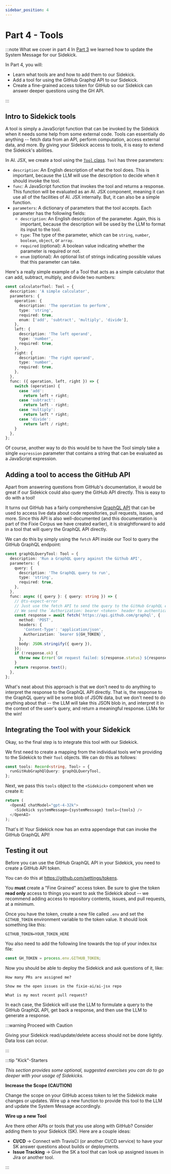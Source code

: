 ```yaml
---
sidebar_position: 4
---
```


# Part 4 - Tools

:::note What we cover in part 4
In [Part 3](./part3-systemMessage) we learned how to update the System Message for our Sidekick.

In Part 4, you will:

- Learn what tools are and how to add them to our Sidekick.
- Add a tool for using the GitHub Graphql API to our Sidekick.
- Create a fine-grained access token for GitHub so our Sidekick can answer deeper questions using the GH API.

:::

## Intro to Sidekick tools

A tool is simply a JavaScript function that can be invoked by the Sidekick when it needs some help from some external
code. Tools can essentially do anything -- fetch data from an API, perform computation, access external data, and more.
By giving your Sidekick access to tools, it is easy to extend the Sidekick's abilities.

In AI. JSX, we create a tool using the [ `Tool` class](https://docs.ai-jsx.com/api/interfaces/batteries_use_tools.Tool).
`Tool` has three parameters:

- `description`: An English description of what the tool does. This is important, because the LLM
  will use the description to decide when it should invoke the tool.
- `func`: A JavaScript function that invokes the tool and returns a response. This function
  will be evaluated as an AI. JSX component, meaning it can use all of the facilities of AI. JSX
  internally. But, it can also be a simple function.
- `parameters`: A dictionary of parameters that the tool accepts. Each parameter has the
  following fields:
  - `description`: An English description of the parameter. Again, this is important, because
    the description will be used by the LLM to format its input to the tool.
  - `type`: The type of the parameter, which can be `string`, `number`, `boolean`, `object`, or `array`.
  - `required` (optional): A boolean value indicating whether the parameter is required or not.
  - `enum` (optional): An optional list of strings indicating possible values that this parameter
    can take.

Here's a really simple example of a Tool that acts as a simple calculator that can add, subtract,
multiply, and divide two numbers:

```typescript
const calculatorTool: Tool = {
  description: 'A simple calculator',
  parameters: {
    operation: {
      description: 'The operation to perform',
      type: 'string',
      required: true,
      enum: ['add', 'subtract', 'multiply', 'divide'],
    },
    left: {
      description: 'The left operand',
      type: 'number',
      required: true,
    },
    right: {
      description: 'The right operand',
      type: 'number',
      required: true,
    },
  },
  func: ({ operation, left, right }) => {
    switch (operation) {
      case 'add':
        return left + right;
      case 'subtract':
        return left - right;
      case 'multiply':
        return left * right;
      case 'divide':
        return left / right;
    }
  },
};
```

Of course, another way to do this would be to have the Tool simply take a single `expression`
parameter that contains a string that can be evaluated as a JavaScript expression.

## Adding a tool to access the GitHub API

Apart from answering questions from GitHub's documentation, it would be great if our Sidekick
could also query the GitHub API directly. This is easy to do with a tool!

It turns out GitHub has a fairly comprehensive [GraphQL API](https://docs.github.com/en/graphql)
that can be used to access live data about code repositories, pull requests, issues, and more.
Since this API is also well-documented (and this documentation is part of the
Fixie Corpus we have created earlier), it is straightforward to add in a tool that will
query the GraphQL API directly.

We can do this by simply using the `fetch` API inside our Tool to query the GitHub GraphQL
endpoint:

```typescript
const graphQLQueryTool: Tool = {
  description: 'Run a GraphQL query against the Github API',
  parameters: {
    query: {
      description: 'The GraphQL query to run',
      type: 'string',
      required: true,
    },
  },
  func: async ({ query }: { query: string }) => {
    // @ts-expect-error
    // Just use the fetch API to send the query to the GitHub GraphQL endpoint.
    // We send the `Authorization: bearer <token>` header to authenticate the request.
    const response = await fetch('https://api.github.com/graphql', {
      method: 'POST',
      headers: {
        'Content-Type': 'application/json',
        Authorization: `bearer ${GH_TOKEN}`,
      },
      body: JSON.stringify({ query }),
    });
    if (!response.ok) {
      throw new Error(`GH request failed: ${response.status} ${response.statusText} ${response.body}`);
    }
    return response.text();
  },
};
```

What's neat about this approach is that we don't need to do anything to interpret
the response to the GraphQL API directly. That is, the response to the GraphQL query will be some
blob of JSON data, but we don't need to do anything about that -- the LLM will take this
JSON blob in, and interpret it in the context of the user's query, and return a meaningful
response. LLMs for the win!

## Integrating the Tool with your Sidekick

Okay, so the final step is to integrate this tool with our Sidekick.

We first need to create a mapping from the individual tools we're providing to the
Sidekick to their `Tool` objects. We can do this as follows:

```typescript
const tools: Record<string, Tool> = {
  runGitHubGraphQlQuery: graphQLQueryTool,
};
```

Next, we pass this `tools` object to the `<Sidekick>` component when we create it:

```typescript
return (
  <OpenAI chatModel="gpt-4-32k">
    <Sidekick systemMessage={systemMessage} tools={tools} />
  </OpenAI>
);
```

That's it! Your Sidekick now has an extra appendage that can invoke the GitHub GraphQL API!

## Testing it out

Before you can use the GitHub GraphQL API in your Sidekick, you need to create a GitHub API
token.

You can do this at https://github.com/settings/tokens.

You **must** create a "Fine Grained" access token. Be sure to give the token
**read only** access to things you want to ask the Sidekick about -- we recommend
adding access to repository contents, issues, and pull requests, at a minimum.

Once you have the token, create a new file called `.env` and set the `GITHUB_TOKEN` environment variable to the token value. It should look something like this:

```terminal
GITHUB_TOKEN=YOUR_TOKEN_HERE
```

You also need to add the following line towards the top of your index.tsx file:

```jsx
const GH_TOKEN = process.env.GITHUB_TOKEN;
```

Now you should be able to deploy the Sidekick and ask questions of it, like:

```terminal
How many PRs are assigned me?
```

```terminal
Show me the open issues in the fixie-ai/ai-jsx repo
```

```terminal
What is my most recent pull request?
```

In each case, the Sidekick will use the LLM to formulate a query to the GitHub GraphQL API,
get back a response, and then use the LLM to generate a response.

:::warning Proceed with Caution

Giving your Sidekick read/update/delete access should not be done lightly. Data loss can occur.

:::

:::tip "Kick"-Starters

_This section provides some optional, suggested exercises you can do to go deeper with your usage of Sidekicks._

**Increase the Scope (CAUTION)**

Change the scope on your GitHub access token to let the Sidekick make changes or updates. Wire up a new function to provide this tool to the LLM and update the System Message accordingly.

**Wire up a new Tool**

Are there other APIs or tools that you use along with GitHub? Consider adding them to your Sidekick (SK). Here are a couple ideas:

- **CI/CD** → Connect with TravisCI (or another CI/CD service) to have your SK answer questions about builds or deployments.
- **Issue Tracking** → Give the SK a tool that can look up assigned issues in Jira or another tool.

:::
